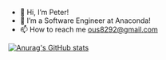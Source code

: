 - 👋 Hi, I’m Peter!
- 👀 I’m a Software Engineer at Anaconda!
- 📫 How to reach me ous8292@gmail.com

[![Anurag's GitHub stats](https://github-readme-stats.vercel.app/api?username=ous8292&theme=dracula&show_icons=true)](https://github.com/anuraghazra/github-readme-stats)
